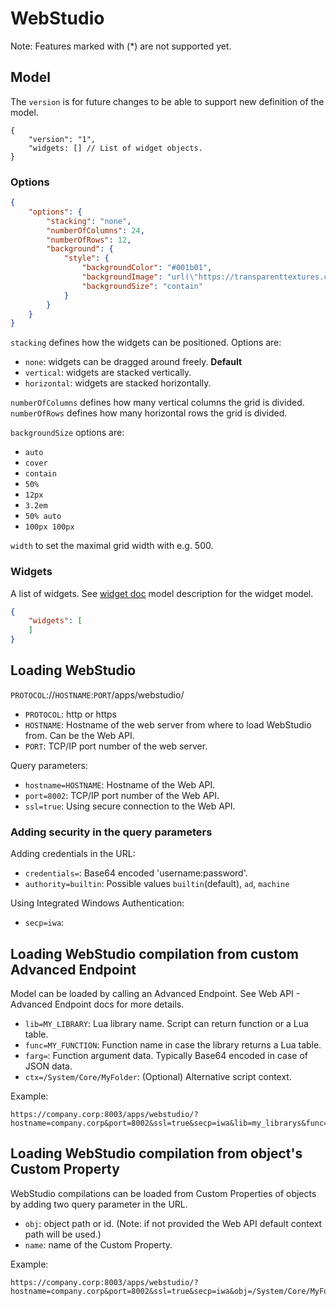 # WebStudio

Note: Features marked with (*) are not supported yet.

## Model

The `version` is for future changes to be able to support new definition of the model.

```jsonc
{
    "version": "1",
    "widgets: [] // List of widget objects.
}
```

### Options

```json
{
    "options": {
        "stacking": "none",
        "numberOfColumns": 24,
        "numberOfRows": 12,
        "background": {
            "style": {
                "backgroundColor": "#001b01",
                "backgroundImage": "url(\"https://transparenttextures.com/patterns/45-degree-fabric-light.png\")",
                "backgroundSize": "contain"
            }
        }
    }
}
```

`stacking` defines how the widgets can be positioned. Options are:

- `none`: widgets can be dragged around freely. **Default**
- `vertical`: widgets are stacked vertically.
- `horizontal`: widgets are stacked horizontally.

`numberOfColumns` defines how many vertical columns the grid is divided.
`numberOfRows` defines how many horizontal rows the grid is divided.

`backgroundSize` options are:

- `auto`
- `cover`
- `contain`
- `50%`
- `12px`
- `3.2em`
- `50% auto`
- `100px 100px`

`width` to set the maximal grid width with e.g. 500.

### Widgets

A list of widgets. See [widget doc](./widgets/README.md) model description for the widget model.

```json
{
    "widgets": [
    ]
}
```

## Loading WebStudio

`PROTOCOL`://`HOSTNAME`:`PORT`/apps/webstudio/

- `PROTOCOL`: http or https
- `HOSTNAME`: Hostname of the web server from where to load WebStudio from. Can be the Web API.
- `PORT`: TCP/IP port number of the web server.

Query parameters:

- `hostname=HOSTNAME`: Hostname of the Web API.
- `port=8002`: TCP/IP port number of the Web API.
- `ssl=true`: Using secure connection to the Web API.

### Adding security in the query parameters

Adding credentials in the URL:

- `credentials=`: Base64 encoded 'username:password'.
- `authority=builtin`: Possible values `builtin`(default), `ad`, `machine`

Using Integrated Windows Authentication:

- `secp=iwa`:

## Loading WebStudio compilation from custom Advanced Endpoint

Model can be loaded by calling an Advanced Endpoint. See Web API - Advanced Endpoint docs for more details.

- `lib=MY_LIBRARY`: Lua library name. Script can return function or a Lua table.
- `func=MY_FUNCTION`: Function name in case the library returns a Lua table.
- `farg=`: Function argument data. Typically Base64 encoded in case of JSON data.
- `ctx=/System/Core/MyFolder`: (Optional) Alternative script context.

Example:

```url
https://company.corp:8003/apps/webstudio/?hostname=company.corp&port=8002&ssl=true&secp=iwa&lib=my_librarys&func=my_function
```

## Loading WebStudio compilation from object's Custom Property

WebStudio compilations can be loaded from Custom Properties of objects by adding two query parameter in the URL.

- `obj`: object path or id. (Note: if not provided the Web API default context path will be used.)
- `name`: name of the Custom Property.

Example:

```url
https://company.corp:8003/apps/webstudio/?hostname=company.corp&port=8002&ssl=true&secp=iwa&obj=/System/Core/MyFolder&name=display01
```
